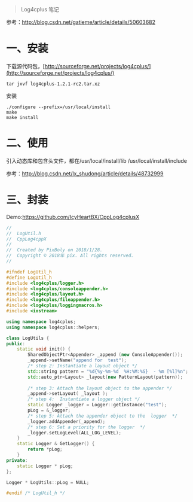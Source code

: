 > Log4cplus 笔记

参考：http://blog.csdn.net/gatieme/article/details/50603682

# 一、安装

下载源代码包，[http://sourceforge.net/projects/log4cplus/](http://sourceforge.net/projects/log4cplus/)

```shell
tar jxvf log4cplus-1.2.1-rc2.tar.xz
```

安装

```shell
./configure --prefix=/usr/local/install
make
make install
```



# 二、使用

引入动态库和包含头文件，都在/usr/local/install/lib  /usr/local/install/include

参考：http://blog.csdn.net/lx_shudong/article/details/48732999



# 三、封装

Demo:https://github.com/IcyHeartBX/CppLog4cplusX

```Cpp
//
//  LogUtil.h
//  CppLog4cppX
//
//  Created by PixBoly on 2018/1/28.
//  Copyright © 2018年 pix. All rights reserved.
//

#ifndef LogUtil_h
#define LogUtil_h
#include <log4cplus/logger.h>
#include <log4cplus/consoleappender.h>
#include <log4cplus/layout.h>
#include <log4cplus/fileappender.h>
#include <log4cplus/loggingmacros.h>
#include <iostream>

using namespace log4cplus;
using namespace log4cplus::helpers;

class LogUtils {
public:
    static void init() {
        SharedObjectPtr<Appender> _append (new ConsoleAppender());
        _append->setName("append for  test");
        /* step 2: Instantiate a layout object */
        std::string pattern = "%d{%y-%m-%d  %H:%M:%S}  - %m [%l]%n";
        std::auto_ptr<Layout> _layout(new PatternLayout(pattern));
        
        /* step 3: Attach the layout object to the appender */
        _append->setLayout( _layout );
        /* step 4:  Instantiate a logger object */
        static Logger _logger = Logger::getInstance("test");
        pLog = &_logger;
        /* step 5: Attach the appender object to the  logger  */
        _logger.addAppender(_append);
        /* step 6: Set a priority for the logger  */
        _logger.setLogLevel(ALL_LOG_LEVEL);
    }
    static Logger & GetLogger() {
        return *pLog;
    }
private:
    static Logger * pLog;
};

Logger * LogUtils::pLog = NULL;

#endif /* LogUtil_h */
```





